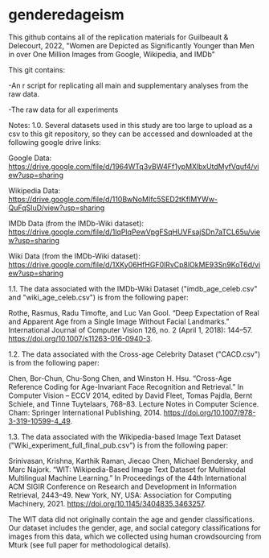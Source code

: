 # genderedageism

This github contains all of the replication materials for Guilbeault & Delecourt, 2022, "Women are Depicted as Significantly Younger than Men in over One Million Images from Google, Wikipedia, and IMDb"

This git contains: 

-An r script for replicating all main and supplementary analyses from the raw data. 

-The raw data for all experiments

Notes: 
1.0. Several datasets used in this study are too large to upload as a csv to this git repository, so they can be accessed and downloaded at the following google drive links: 

Google Data: 
https://drive.google.com/file/d/1964WTq3vBW4Ff1ypMXlbxUtdMyfVquf4/view?usp=sharing

Wikipedia Data: 
https://drive.google.com/file/d/110BwNoMIfc5SED2tKfIMYWw-QuFqSIuD/view?usp=sharing

IMDb Data (from the IMDb-Wiki dataset): 
https://drive.google.com/file/d/1lqPIqPewVpgFSqHUVFsajSDn7aTCL65u/view?usp=sharing

Wiki Data (from the IMDb-Wiki dataset): 
https://drive.google.com/file/d/1XKy06HfHGF0lRvCp8lOkME93Sn9KoT6d/view?usp=sharing

1.1. The data associated with the IMDb-Wiki Dataset ("imdb_age_celeb.csv" and "wiki_age_celeb.csv") is from the following paper: 

Rothe, Rasmus, Radu Timofte, and Luc Van Gool. “Deep Expectation of Real and Apparent Age from a Single Image Without Facial Landmarks.” International Journal of Computer Vision 126, no. 2 (April 1, 2018): 144–57. https://doi.org/10.1007/s11263-016-0940-3.

1.2. The data associated with the Cross-age Celebrity Dataset ("CACD.csv") is from the following paper: 

Chen, Bor-Chun, Chu-Song Chen, and Winston H. Hsu. “Cross-Age Reference Coding for Age-Invariant Face Recognition and Retrieval.” In Computer Vision – ECCV 2014, edited by David Fleet, Tomas Pajdla, Bernt Schiele, and Tinne Tuytelaars, 768–83. Lecture Notes in Computer Science. Cham: Springer International Publishing, 2014. https://doi.org/10.1007/978-3-319-10599-4_49.

1.3. The data associated with the Wikipedia-based Image Text Dataset ("Wiki_experiment_full_final_pub.csv") is from the following paper: 

Srinivasan, Krishna, Karthik Raman, Jiecao Chen, Michael Bendersky, and Marc Najork. “WIT: Wikipedia-Based Image Text Dataset for Multimodal Multilingual Machine Learning.” In Proceedings of the 44th International ACM SIGIR Conference on Research and Development in Information Retrieval, 2443–49. New York, NY, USA: Association for Computing Machinery, 2021. https://doi.org/10.1145/3404835.3463257.

The WIT data did not originally contain the age and gender classifications. Our dataset includes the gender, age, and social category classifications for images from this data, which we collected using human crowdsourcing from Mturk (see full paper for methodological details). 
